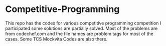# Competitive-Programming
This repo has the codes for various competitive programming competition I participated some solutions are partially solved.
Most of the problems are from codechef.com and the file names are problem tags for most of the cases.
Some TCS Mockvita Codes are also there.
